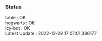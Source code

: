 ### Status


table : OK  
hogwarts : OK  
icy-bot : OK  
Latest Update : 2022-12-28 17:07:01.386177
